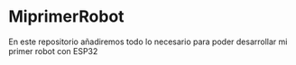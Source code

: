# MiprimerRobot
En este repositorio añadiremos todo lo necesario para poder desarrollar mi primer robot con ESP32
